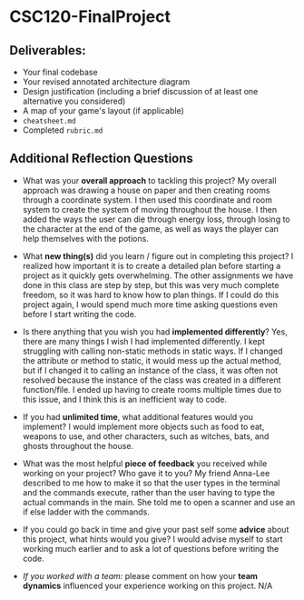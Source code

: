 # CSC120-FinalProject

## Deliverables:
 - Your final codebase
 - Your revised annotated architecture diagram
 - Design justification (including a brief discussion of at least one alternative you considered)
 - A map of your game's layout (if applicable)
 - `cheatsheet.md`
 - Completed `rubric.md`
  
## Additional Reflection Questions
 - What was your **overall approach** to tackling this project?
 My overall approach was drawing a house on paper and then creating rooms through a coordinate system. I then used this coordinate and room system to create the system of moving throughout the house. I then added the ways the user can die through energy loss, through losing to the character at the end of the game, as well as ways the player can help themselves with the potions. 

 - What **new thing(s)** did you learn / figure out in completing this project?
 I realized how important it is to create a detailed plan before starting a project as it quickly gets overwhelming. The other assignments we have done in this class are step by step, but this was very much complete freedom, so it was hard to know how to plan things. If I could do this project again, I would spend much more time asking questions even before I start writing the code. 

 - Is there anything that you wish you had **implemented differently**?
Yes, there are many things I wish I had implemented differently. I kept struggling with calling non-static methods in static ways. If I changed the attribute or method to static, it would mess up the actual method, but if I changed it to calling an instance of the class, it was often not resolved because the instance of the class was created in a different function/file. I ended up having to create rooms multiple times due to this issue, and I think this is an inefficient way to code.

 - If you had **unlimited time**, what additional features would you implement?
I would implement more objects such as food to eat, weapons to use, and other characters, such as witches, bats, and ghosts throughout the house.

 - What was the most helpful **piece of feedback** you received while working on your project? Who gave it to you?
My friend Anna-Lee described to me how to make it so that the user types in the terminal and the commands execute, rather than the user having to type the actual commands in the main. She told me to open a scanner and use an if else ladder with the commands. 

 - If you could go back in time and give your past self some **advice** about this project, what hints would you give?
 I would advise myself to start working much earlier and to ask a lot of questions before writing the code.

 - _If you worked with a team:_ please comment on how your **team dynamics** influenced your experience working on this project.
N/A